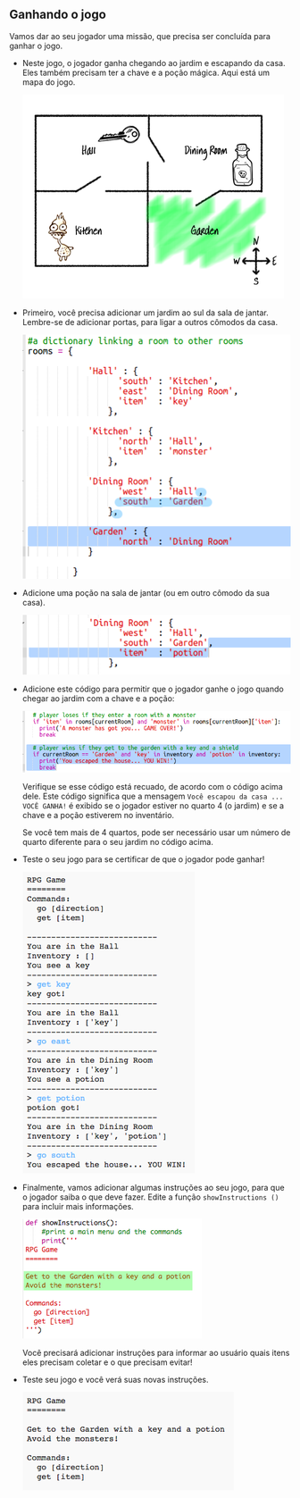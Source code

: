 ## Ganhando o jogo

Vamos dar ao seu jogador uma missão, que precisa ser concluída para ganhar o jogo.

+ Neste jogo, o jogador ganha chegando ao jardim e escapando da casa. Eles também precisam ter a chave e a poção mágica. Aqui está um mapa do jogo.
    
    ![captura de tela](images/rpg-final-map.png)

+ Primeiro, você precisa adicionar um jardim ao sul da sala de jantar. Lembre-se de adicionar portas, para ligar a outros cômodos da casa.
    
    ![captura de tela](images/rpg-garden.png)

+ Adicione uma poção na sala de jantar (ou em outro cômodo da sua casa).
    
    ![captura de tela](images/rpg-potion.png)

+ Adicione este código para permitir que o jogador ganhe o jogo quando chegar ao jardim com a chave e a poção:
    
    ![captura de tela](images/rpg-win-code.png)
    
    Verifique se esse código está recuado, de acordo com o código acima dele. Este código significa que a mensagem `Você escapou da casa ... VOCÊ GANHA!` é exibido se o jogador estiver no quarto 4 (o jardim) e se a chave e a poção estiverem no inventário.
    
    Se você tem mais de 4 quartos, pode ser necessário usar um número de quarto diferente para o seu jardim no código acima.

+ Teste o seu jogo para se certificar de que o jogador pode ganhar!
    
    ![captura de tela](images/rpg-win-test.png)

+ Finalmente, vamos adicionar algumas instruções ao seu jogo, para que o jogador saiba o que deve fazer. Edite a função `showInstructions ()` para incluir mais informações.
    
    ![captura de tela](images/rpg-instructions-code.png)
    
    Você precisará adicionar instruções para informar ao usuário quais itens eles precisam coletar e o que precisam evitar!

+ Teste seu jogo e você verá suas novas instruções.
    
    ![captura de tela](images/rpg-instructions-test.png)
